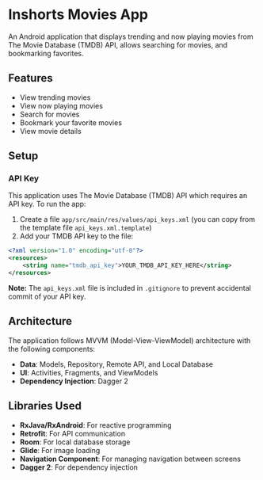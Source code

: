 # Inshorts Movies App

An Android application that displays trending and now playing movies from The Movie Database (TMDB) API, allows searching for movies, and bookmarking favorites.

## Features

- View trending movies
- View now playing movies
- Search for movies
- Bookmark your favorite movies
- View movie details

## Setup

### API Key

This application uses The Movie Database (TMDB) API which requires an API key. To run the app:

1. Create a file `app/src/main/res/values/api_keys.xml` (you can copy from the template file `api_keys.xml.template`)
2. Add your TMDB API key to the file:

```xml
<?xml version="1.0" encoding="utf-8"?>
<resources>
    <string name="tmdb_api_key">YOUR_TMDB_API_KEY_HERE</string>
</resources>
```

**Note:** The `api_keys.xml` file is included in `.gitignore` to prevent accidental commit of your API key.

## Architecture

The application follows MVVM (Model-View-ViewModel) architecture with the following components:

- **Data**: Models, Repository, Remote API, and Local Database
- **UI**: Activities, Fragments, and ViewModels
- **Dependency Injection**: Dagger 2

## Libraries Used

- **RxJava/RxAndroid**: For reactive programming
- **Retrofit**: For API communication
- **Room**: For local database storage
- **Glide**: For image loading
- **Navigation Component**: For managing navigation between screens
- **Dagger 2**: For dependency injection